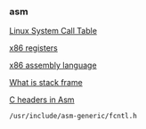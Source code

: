 ### asm

[Linux System Call Table](https://blog.rchapman.org/posts/Linux_System_Call_Table_for_x86_64)

[x86 registers](https://wiki.osdev.org/CPU_Registers_x86)

[x86 assembly language](https://en.wikipedia.org/wiki/X86_assembly_language)

[What is stack frame](https://stackoverflow.com/questions/3699283/what-is-stack-frame-in-assembly)

[C headers in Asm](http://thomasloven.com/blog/2012/06/C-Headers-In-Asm/)

```
/usr/include/asm-generic/fcntl.h
```

